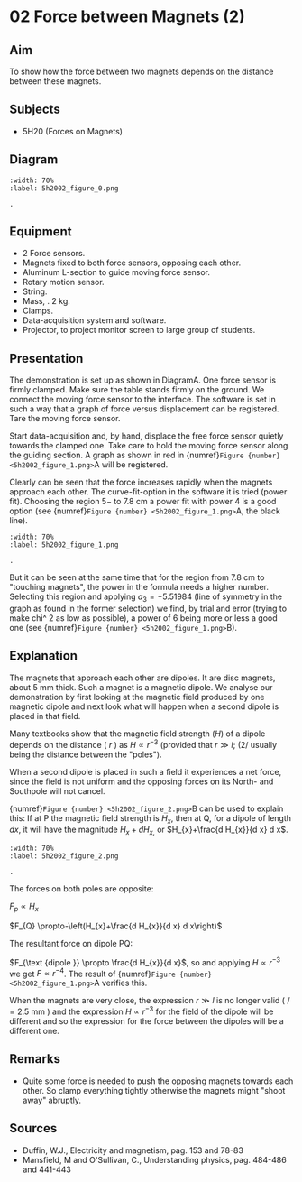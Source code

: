 # 02 Force between Magnets (2)
  
## Aim   
 To show how the force between two magnets depends on the distance between these magnets.    
  
## Subjects   
* 5H20 (Forces on Magnets)   

## Diagram
    
```{figure} figures/figure_0.png
:width: 70%  
:label: 5h2002_figure_0.png  

. 
```
     
  
## Equipment   
- 2 Force sensors.
- Magnets fixed to both force sensors, opposing each other.
- Aluminum L-section to guide moving force sensor.
- Rotary motion sensor.
- String.
- Mass, . $2 \mathrm{~kg}$.
- Clamps.
- Data-acquisition system and software.
- Projector, to project monitor screen to large group of students.
    
  
## Presentation   
The demonstration is set up as shown in DiagramA. One force sensor is firmly clamped. Make sure the table stands firmly on the ground. We connect the moving force sensor to the interface. The software is set in such a way that a graph of force versus displacement can be registered. Tare the moving force sensor.

Start data-acquisition and, by hand, displace the free force sensor quietly towards the clamped one. Take care to hold the moving force sensor along the guiding section. A graph as shown in red in {numref}`Figure {number} <5h2002_figure_1.png>`A will be registered.

Clearly can be seen that the force increases rapidly when the magnets approach each other. The curve-fit-option in the software it is tried (power fit). Choosing the region $5-$ to $7.8 \mathrm{~cm}$ a power fit with power 4 is a good option (see {numref}`Figure {number} <5h2002_figure_1.png>`A, the black line).

```{figure} figures/figure_1.png
:width: 70%  
:label: 5h2002_figure_1.png  

. 
```
But it can be seen at the same time that for the region from $7.8 \mathrm{~cm}$ to "touching magnets", the power in the formula needs a higher number. Selecting this region and applying $a_{3}=-5.51984$ (line of symmetry in the graph as found in the former selection) we find, by trial and error (trying to make chi^ 2 as low as possible), a power of 6 being more or less a good one (see {numref}`Figure {number} <5h2002_figure_1.png>`B).  
  
## Explanation   
The magnets that approach each other are dipoles. It are disc magnets, about $5 \mathrm{~mm}$ thick. Such a magnet is a magnetic dipole. We analyse our demonstration by first looking at the magnetic field produced by one magnetic dipole and next look what will happen when a second dipole is placed in that field.

Many textbooks show that the magnetic field strength $(H)$ of a dipole depends on the distance ( $r$ ) as $H \propto r^{-3}$ (provided that $r \gg l$; (2/ usually being the distance between the "poles").

When a second dipole is placed in such a field it experiences a net force, since the field is not uniform and the opposing forces on its North- and Southpole will not cancel.

{numref}`Figure {number} <5h2002_figure_2.png>`B can be used to explain this: If at $\mathrm{P}$ the magnetic field strength is $H_{x}$, then at $\mathrm{Q}$, for a dipole of length $d x$, it will have the magnitude $H_{x}+d H_{x,}$ or $H_{x}+\frac{d H_{x}}{d x} d x$.

```{figure} figures/figure_2.png
:width: 70%  
:label: 5h2002_figure_2.png  

. 
```

The forces on both poles are opposite:

$F_{p} \propto H_{x}$

$F_{Q} \propto-\left(H_{x}+\frac{d H_{x}}{d x} d x\right)$

The resultant force on dipole PQ:

$F_{\text {dipole }} \propto \frac{d H_{x}}{d x}$, so and applying $H \propto r^{-3}$ we get $F \propto r^{-4}$. The result of {numref}`Figure {number} <5h2002_figure_1.png>`A verifies this.

When the magnets are very close, the expression $r \gg l$ is no longer valid ( $/=2.5 \mathrm{~mm}$ ) and the expression $H \propto r^{-3}$ for the field of the dipole will be different and so the expression for the force between the dipoles will be a different one.

## Remarks
 *  Quite some force is needed to push the opposing magnets towards each other. So clamp everything tightly otherwise the magnets might "shoot away" abruptly.
   
  
## Sources
 *  Duffin, W.J., Electricity and magnetism, pag. 153 and 78-83 
 *  Mansfield, M and O'Sullivan, C., Understanding physics, pag. 484-486 and 441-443
  